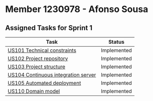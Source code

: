 # Member 1230978 - Afonso Sousa


## Assigned Tasks for Sprint 1

| Task                                                       | Status       |
|------------------------------------------------------------|--------------|
| [US101 Technical constraints](../us_101/readme.md)         | Implemented  |
| [US102 Project repository](../us_102/readme.md)            | Implemented  |
| [US103 Project structure](../us_103/readme.md)             | Implemented  |
| [US104 Continuous integration server](../us_104/readme.md) | Implemented  |
| [US105 Automated deployment](../us_105/readme.md)          | Implemented  |
| [US110 Domain model](../us_110/readme.md)                  | Implemented  |
